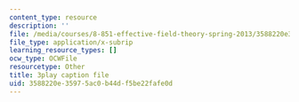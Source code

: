 ```yaml
---
content_type: resource
description: ''
file: /media/courses/8-851-effective-field-theory-spring-2013/3588220e35975ac0b44df5be22fafe0d_zd9aU90WzV8.vtt
file_type: application/x-subrip
learning_resource_types: []
ocw_type: OCWFile
resourcetype: Other
title: 3play caption file
uid: 3588220e-3597-5ac0-b44d-f5be22fafe0d
---
```

